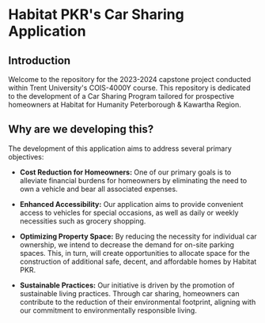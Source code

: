 # Habitat PKR's Car Sharing Application
## Introduction
Welcome to the repository for the 2023-2024 capstone project conducted within Trent University's COIS-4000Y course. This repository is dedicated to the development of a Car Sharing Program tailored for prospective homeowners at Habitat for Humanity Peterborough & Kawartha Region.

## Why are we developing this?
The development of this application aims to address several primary objectives:

- **Cost Reduction for Homeowners:** One of our primary goals is to alleviate financial burdens for homeowners by eliminating the need to own a vehicle and bear all associated expenses.

- **Enhanced Accessibility:** Our application aims to provide convenient access to vehicles for special occasions, as well as daily or weekly necessities such as grocery shopping.

- **Optimizing Property Space:** By reducing the necessity for individual car ownership, we intend to decrease the demand for on-site parking spaces. This, in turn, will create opportunities to allocate space for the construction of additional safe, decent, and affordable homes by Habitat PKR.

- **Sustainable Practices:** Our initiative is driven by the promotion of sustainable living practices. Through car sharing, homeowners can contribute to the reduction of their environmental footprint, aligning with our commitment to environmentally responsible living.
